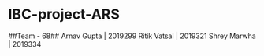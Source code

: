 # IBC-project-ARS
 
##Team - 68##
Arnav Gupta  | 2019299
Ritik Vatsal | 2019321
Shrey Marwha | 2019334
